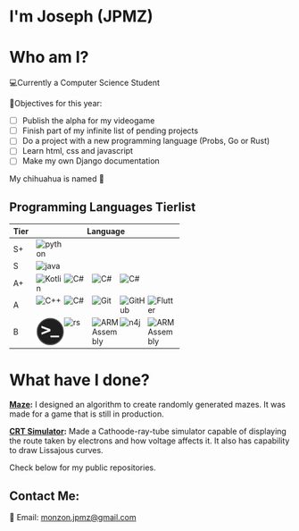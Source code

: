 # I'm Joseph (JPMZ)

# Who am I?
💻Currently a Computer Science Student

🎯Objectives for this year:
   
   - [ ] Publish the alpha for my videogame
   - [ ] Finish part of my infinite list of pending projects
   - [ ] Do a project with a new programming language (Probs, Go or Rust)
   - [ ] Learn html, css and javascript
   - [ ] Make my own Django documentation

My chihuahua is named 🌮

## Programming Languages Tierlist
|Tier|Language|
|--|--|
|S+|<img align="left" alt="python" width="50px" src="https://cdn.jsdelivr.net/gh/devicons/devicon/icons/python/python-original.svg"/>|
|S |<img align="left" alt="java" width="50px" src="https://cdn.jsdelivr.net/gh/devicons/devicon/icons/java/java-original.svg"/> |
|A+|<img align="left" alt="Kotlin" width="50px" src="https://cdn.jsdelivr.net/gh/devicons/devicon/icons/kotlin/kotlin-original.svg"/><img align="left" alt="C#" width="50px" src="https://cdn.jsdelivr.net/gh/devicons/devicon/icons/csharp/csharp-original.svg"/><img align="left" alt="C#" width="50px" src="https://cdn.jsdelivr.net/gh/devicons/devicon/icons/unity/unity-original.svg"/><img align="left" alt="C#" width="50px" src="https://cdn.jsdelivr.net/gh/devicons/devicon/icons/lua/lua-plain-wordmark.svg"/>
|A|<img align="left" alt="C++" width="50px" src="https://cdn.jsdelivr.net/gh/devicons/devicon/icons/cplusplus/cplusplus-original.svg"/><img align="left" alt="C#" width="50px" src="https://cdn.jsdelivr.net/gh/devicons/devicon/icons/c/c-original.svg"/><img align="left" alt="Git" width="50px" src="https://cdn.jsdelivr.net/gh/devicons/devicon/icons/git/git-original.svg" /> <img align="left" alt="GitHub" width="50px" src="https://cdn.jsdelivr.net/gh/devicons/devicon/icons/github/github-original.svg" /> <img align="left" alt="Flutter" width="50px" src="https://cdn.jsdelivr.net/gh/devicons/devicon/icons/flutter/flutter-original.svg"/>|
|B|<img align="left" alt="Terminal" width="50px" src="https://raw.githubusercontent.com/github/explore/80688e429a7d4ef2fca1e82350fe8e3517d3494d/topics/terminal/terminal.png" /><img align="left" alt="rs" width="50px" src="https://cdn.jsdelivr.net/gh/devicons/devicon/icons/rstudio/rstudio-original.svg"/><img align="left" alt="ARM Assembly" width="50px" src="https://cdn.jsdelivr.net/gh/devicons/devicon/icons/mysql/mysql-original.svg"/><img align="left" alt="n4j" width="50px" src="https://cdn.jsdelivr.net/gh/devicons/devicon/icons/neo4j/neo4j-original.svg"/><img align="left" alt="ARM Assembly" width="50px" src="https://s3.amazonaws.com/videos.pentesteracademy.com/videos/badges/low/arm-assembly.png" />

# What have I done?

**[Maze](https://github.com/TheJPMZ/LabyrinthMakerV1.git):**
I designed an algorithm to create randomly generated mazes. It was made for a game that is still in production.

**[CRT Simulator](https://github.com/TheJPMZ/CRT-simulator.git):**
Made a Cathoode-ray-tube simulator capable of displaying the route taken by electrons and how voltage affects it. It also has capability to draw Lissajous curves.

Check below for my public repositories.

## Contact Me: 
📩  Email:  monzon.jpmz@gmail.com
